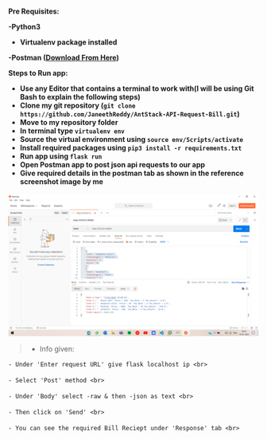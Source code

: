 <h4> Pre Requisites: <br>

  -Python3 <br>
  - Virtualenv package installed <br>
  
  -Postman ([Download From Here](https://www.postman.com/downloads/))  <br>
  
 
 Steps to Run app: <br>
  - Use any Editor that contains a terminal to work with(I will be using Git Bash to explain the following steps) <br>
  - Clone my git repository (`git clone https://github.com/JaneethReddy/AntStack-API-Request-Bill.git`) <br>
  - Move to my repository folder <br>
  - In terminal type `virtualenv env` <br>
  - Source the virtual environment using `source env/Scripts/activate` <br>
  - Install required packages using `pip3 install -r requirements.txt` <br>
  - Run app using `flask run` <br>
  - Open Postman app to post json api requests to our app <br>
  - Give required details in the postman tab as shown in the reference screenshot image by me <br> </h4> 
  
  ![Reference Screenshot](https://github.com/JaneethReddy/AntStack-API-Request-Bill/blob/2afbc32515613be47d71b50500c27dc9ad3415eb/Screenshot%20(186).png)  <br>
  
  
  >- Info given: <br>
  >
    - Under 'Enter request URL' give flask localhost ip <br>
    
    - Select 'Post' method <br>
    
    - Under 'Body' select -raw & then -json as text <br>
    
    - Then click on 'Send' <br>
    
    - You can see the required Bill Reciept under 'Response' tab <br>
  
